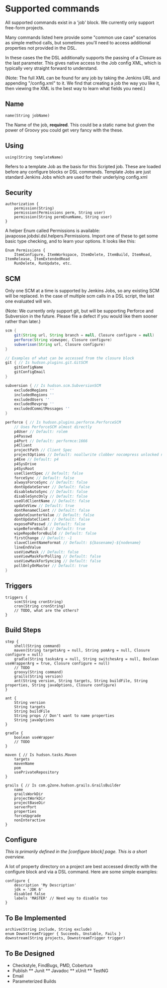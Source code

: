 # Supported commands
All supported commands exist in a 'job' block.  We currently only support free-form projects.

Many commands listed here provide some "common use case" scenarios as simple method calls, but sometimes you'll need to access additional properties not provided in the DSL. 

In these cases the the DSL additionally supports the passing of a Closure as the last parameter. This gives native access to the Job config XML, which is typically very straight forward to understand. 

(Note: The full XML can be found for any job by taking the Jenkins URL and appending "/config.xml" to it. We find that creating a job the way you like it, then viewing the XML is the best way to learn what fields you need.)

## Name
```
name(String jobName)
```

The Name of the job, **required**. This could be a static name but given the power of Groovy you could get very fancy with the these.

## Using
```
using(String templateName)
```

Refers to a template Job as the basis for this Scripted job. These are loaded before any configure blocks or DSL commands.  Template Jobs are just standard Jenkins Jobs which are used for their underlying config.xml

## Security
```
authorization {
    permission(String)
    permission(Permissions perm, String user)
    permission(String permEnumName, String user)
}
```

A helper Enum called Permissions is available: javaposse.jobdsl.dsl.helpers.Permissions. Import one of these to get some basic type checking, and to learn your options. It looks like this:

```
Enum Permissions { 
    ItemConfigure, ItemWorkspace, ItemDelete, ItemBuild, ItemRead, ItemRelease, ItemExtendedRead
    RunDelete, RunUpdate, etc.
```

## SCM
Only one SCM at a time is supported by Jenkins Jobs, so any existing SCM will be replaced. In the case of multiple scm calls in a DSL script, the last one evaluated will win. 

(Note: We currently only support git, but will be supporting Perforce and Subversion in the future. Please file a defect if you would like them sooner rather than later.)

```groovy
scm {
    git(String url, String branch = null, Closure configure = null)
    perforce(String viewspec, Closure configure)
    subverison(String url, Closure configure)
}

// Examples of what can be accessed from the closure block
git { // Is hudson.plugins.git.GitSCM
    gitConfigName
    gitConfigEmail
}

subversion { // Is hudson.scm.SubversionSCM
    excludedRegions ''
    includedRegions ''
    excludedUsers ''
    excludedRevprop ''
    excludedCommitMessages ''
}

perforce { // Is hudson.plugins.perforce.PerforceSCM
    // Uses PerforceSCM almost directly
    p4User // Default: rolem
    p4Passwd
    p4Port // Default: performce:1666
    p4Client
    projectPath // Client Spec
    projectOptions // Default: noallwrite clobber nocompress unlocked nomodtime rmdir
    p4Exe // Default: p4
    p4SysDrive
    p4SysRoot
    useClientSpec // Default: false
    forceSync // Default: false
    alwaysForceSync // Default: false
    dontUpdateServer // Default: false
    disableAutoSync // Default: false
    disableSyncOnly // Default: false
    useOldClientName // Default: false
    updateView // Default: true
    dontRenameClient // Default: false
    updateCounterValue // Default: false
    dontUpdateClient // Default: false
    exposeP4Passwd // Default: false
    wipeBeforeBuild // Default: true
    wipeRepoBeforeBuild // Default: false
    firstChange // Default: -1
    slaveClientNameFormat // Default: ${basename}-${nodename}
    lineEndValue
    useViewMask // Default: false
    useViewMaskForPolling // Default: false
    useViewMaskForSyncing // Default: false
    pollOnlyOnMaster // Default: true
}
```

## Triggers
```
triggers {
    scm(String cronString)
    cron(String cronString)
    // TODO, what are the others?
}
```

## Build Steps
```
step {
    shell(String command)
    maven(String targetsArg = null, String pomArg = null, Closure configure = null) 
    gradle(String tasksArg = null, String switchesArg = null, Boolean useWrapperArg = true, Closure configure = null)
    // TODO
    groovy(String command)
    grails(String version)
    ant(String version, String targets, String buildFile, String properties, String javaOptions, Closure configure)
}

ant {
    String version
    String targets
    String buildFile
    String props // Don't want to name properties
    String javaOptions
}

gradle {
    boolean useWrapper
    // TODO
}

maven { // Is hudson.tasks.Maven
    targets
    mavenName
    pom
    usePrivateRepository
}

grails { // Is com.g2one.hudson.grails.GrailsBuilder
    name
    grailsWorkDir
    projectWorkDir
    projectBaseDir
    serverPort
    properties
    forceUpgrade
    nonInteractive
}
```
##  Configure
_This is primarily defined in the [configure block] page. This is a short overview._

A lot of property directory on a project are best accessed directly with the configure block and via a DSL command.
Here are some simple examples:
```
configure {
    description 'My Description'
    jdk = 'JDK 6'
    disabled false
    labels 'MASTER' // Need way to disable too
}
```

## To Be Implemented

```
archive(String include, String exclude)
enum DownstreamTrigger { Succeeds, Unstable, Fails }
downstream(String projects, DownstreamTrigger trigger)
```

## To Be Designed

* Checkstyle, FindBugs, PMD, Cobertura
* Publish
** Junit
** Javadoc
** xUnit
** TestNG
* Email
* Parameterized Builds
